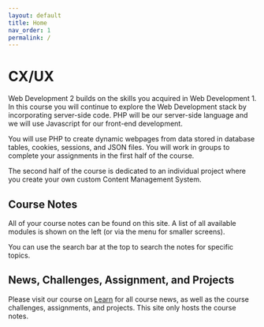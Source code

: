 ```yaml
---
layout: default
title: Home
nav_order: 1
permalink: /
---
```


# CX/UX

Web Development 2 builds on the skills you acquired in Web Development 1. In this course you will continue to explore the Web Development stack by incorporating server-side code. PHP will be our server-side language and we will use Javascript for our front-end development.

You will use PHP to create dynamic webpages from data stored in database tables, cookies, sessions, and JSON files. You will work in groups to complete your assignments in the first half of the course.

The second half of the course is dedicated to an individual project where you create your own custom Content Management System.

## Course Notes

All of your course notes can be found on this site. A list of all available modules is shown on the left (or via the menu for smaller screens).

You can use the search bar at the top to search the notes for specific topics.

## News, Challenges, Assignment, and Projects

Please visit our course on [Learn](https://learn.rrc.ca) for all course news, as well as the course challenges, assignments, and projects. This site only hosts the course notes.
